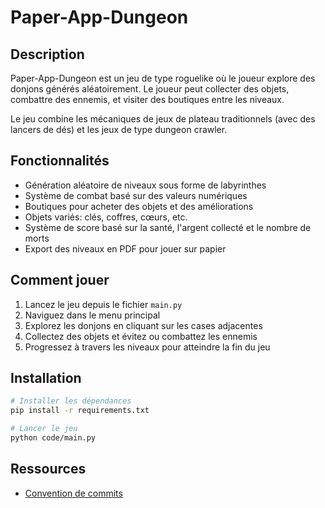 # Paper-App-Dungeon

## Description

Paper-App-Dungeon est un jeu de type roguelike où le joueur explore des donjons générés aléatoirement. Le joueur peut collecter des objets, combattre des ennemis, et visiter des boutiques entre les niveaux.

Le jeu combine les mécaniques de jeux de plateau traditionnels (avec des lancers de dés) et les jeux de type dungeon crawler.

## Fonctionnalités

- Génération aléatoire de niveaux sous forme de labyrinthes
- Système de combat basé sur des valeurs numériques
- Boutiques pour acheter des objets et des améliorations
- Objets variés: clés, coffres, cœurs, etc.
- Système de score basé sur la santé, l'argent collecté et le nombre de morts
- Export des niveaux en PDF pour jouer sur papier

## Comment jouer

1. Lancez le jeu depuis le fichier `main.py`
2. Naviguez dans le menu principal
3. Explorez les donjons en cliquant sur les cases adjacentes
4. Collectez des objets et évitez ou combattez les ennemis
5. Progressez à travers les niveaux pour atteindre la fin du jeu

## Installation

```bash
# Installer les dépendances
pip install -r requirements.txt

# Lancer le jeu
python code/main.py
```

## Ressources

- [Convention de commits](https://www.conventionalcommits.org/fr/v1.0.0/)
